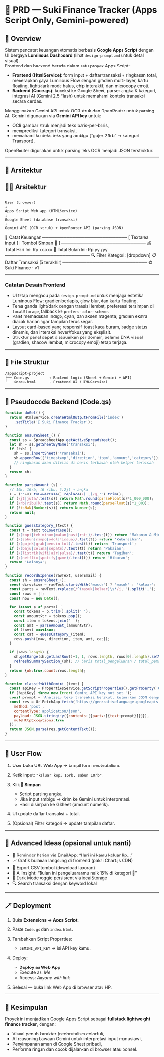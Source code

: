 # 📒 PRD — Suki Finance Tracker (Apps Script Only, Gemini-powered)

## 🧩 Overview
Sistem pencatat keuangan otomatis berbasis **Google Apps Script** dengan UI bergaya **Luminous Dashboard** (lihat `design-prompt.md` untuk detail visual).  
Frontend dan backend berada dalam satu proyek Apps Script:
- **Frontend (HtmlService)**: form input + daftar transaksi + ringkasan total, menerapkan gaya Luminous Flow dengan gradien multi-layer, kartu floating, light/dark mode halus, chip interaktif, dan microcopy emoji.
- **Backend (Code.gs)**: koneksi ke Google Sheet, parser angka & kategori, integrasi AI (Gemini 2.5 Flash) untuk memahami konteks transaksi secara cerdas.

Menggunakan Gemini API untuk OCR struk dan OpenRouter untuk parsing AI.
Gemini digunakan via **Gemini API key** untuk:
- OCR gambar struk menjadi teks baris-per-baris,
- memprediksi kategori transaksi,
- memahami konteks teks yang ambigu (“gojek 25rb” → kategori Transport).

OpenRouter digunakan untuk parsing teks OCR menjadi JSON terstruktur.

---

## 🧱 Arsitektur
## 🧑‍💻 Arsitektur
```

User (browser)
↓
Apps Script Web App (HTMLService)
↓
Google Sheet (database transaksi)
↓
Gemini API (OCR struk) + OpenRouter API (parsing JSON)

```
📒 Catat Keuangan
────────────────────────────
[ Textarea input ]
[ Tombol Simpan 💾 ]
────────────────────────────
💰 Total Hari Ini: Rp xx.xxx
💸 Total Bulan Ini: Rp yy.yyy
────────────────────────────
🔍 Filter Kategori: [dropdown]
📋 Daftar Transaksi (5 terakhir)
────────────────────────────
© Suki Finance · v1

---
### Catatan Desain Frontend
- UI tetap mengacu pada `design-prompt.md` untuk menjaga estetika Luminous Flow: gradien berlapis, glow blur, dan kartu floating.
- Tema ganda light/dark dengan transisi lembut, preferensi tersimpan di `localStorage`, fallback ke `prefers-color-scheme`.
- Palet memadukan indigo, cyan, dan aksen magenta; gradien ekstra diacak harian agar tampilan terus segar.
- Layout card-based yang responsif, toast kaca buram, badge status dinamis, dan interaksi hover/fokus yang eksplisit.
- Struktur panel dapat disesuaikan per domain, selama DNA visual (gradien, shadow lembut, microcopy emoji) tetap terjaga.

---

## 🧩 File Struktur

```
/appscript-project
├── Code.gs         → Backend logic (Sheet + Gemini + API)
└── index.html      → Frontend UI (HTMLService)
```

---

## 🧮 Pseudocode Backend (Code.gs)

```js
function doGet() {
  return HtmlService.createHtmlOutputFromFile('index')
    .setTitle('💸 Suki Finance Tracker');
}

function ensureSheet_() {
  const ss = SpreadsheetApp.getActiveSpreadsheet();
  let sh = ss.getSheetByName('transaksi');
  if (!sh) {
    sh = ss.insertSheet('transaksi');
    sh.appendRow(['timestamp','direction','item','amount','category']);
    // ringkasan akan ditulis di baris terbawah oleh helper terpisah
  }
  return sh;
}

function parseAmount_(s) {
  // 16k, 16rb, 16 ribu, 5.2jt → angka
  s = (''+s).toLowerCase().replace(/[.,]/g,'').trim();
  if (/jt|juta/.test(s)) return Math.round(parseFloat(s)*1_000_000);
  if (/rb|ribu|k/.test(s)) return Math.round(parseFloat(s)*1_000);
  if (!isNaN(Number(s))) return Number(s);
  return null;
}

function guessCategory_(text) {
  const t = text.toLowerCase();
  if (/(kopi|teh|minum|makan|nasi|roti)/.test(t)) return 'Makanan & Minuman';
  if (/(sabun|sampo|odol|tissue)/.test(t)) return 'Kebersihan';
  if (/(gojek|grab|bensin|tol)/.test(t)) return 'Transport';
  if (/(baju|celana|sepatu)/.test(t)) return 'Pakaian';
  if (/(listrik|wifi|air|pulsa)/.test(t)) return 'Tagihan';
  if (/(netflix|spotify|game)/.test(t)) return 'Hiburan';
  return 'Lainnya';
}

function recordExpense(rawText, userEmail) {
  const sh = ensureSheet_();
  const direction = rawText.startsWith('masuk') ? 'masuk' : 'keluar';
  const parts = rawText.replace(/^(masuk|keluar)\s*/i,'').split(',');
  const rows = [];
  const now = new Date();

  for (const p of parts) {
    const tokens = p.trim().split(' ');
    const amountStr = tokens.pop();
    const item = tokens.join(' ');
    const amt = parseAmount_(amountStr);
    if (!amt) continue;
    const cat = guessCategory_(item);
    rows.push([now, direction, item, amt, cat]);
  }

  if (rows.length) {
    sh.getRange(sh.getLastRow()+1, 1, rows.length, rows[0].length).setValues(rows);
    refreshSummarySection_(sh); // baris total_pengeluaran / total_pemasukan update otomatis
  }
  return {ok:true,count:rows.length};
}

function classifyWithGemini_(text) {
  const apiKey = PropertiesService.getScriptProperties().getProperty('GEMINI_API_KEY');
  if (!apiKey) throw new Error('Gemini API key not set.');
  const prompt = `Analisis teks transaksi berikut, keluarkan JSON dengan field "direction", dan "items":[{"item","amount","category"}]. Teks: ${text}`;
  const res = UrlFetchApp.fetch('https://generativelanguage.googleapis.com/v1beta/models/gemini-2.5-flash:generateContent?key='+apiKey, {
    method:'post',
    contentType:'application/json',
    payload: JSON.stringify({contents:[{parts:[{text:prompt}]}]}),
    muteHttpExceptions:true
  });
  return JSON.parse(res.getContentText());
}
```

---

## 🎯 User Flow

1. User buka URL Web App → tampil form neobrutalism.
2. Ketik input: `"keluar kopi 16rb, sabun 10rb"`.
3. Klik **💾 Simpan**:

   * Script parsing angka.
   * Jika input ambigu → kirim ke Gemini untuk interpretasi.
   * Hasil disimpan ke GSheet (amount numerik).
4. UI update daftar transaksi + total.
5. (Opsional) Filter kategori → update tampilan daftar.

---

## 🧭 Advanced Ideas (opsional untuk nanti)

* 🔔 Reminder harian via EmailApp: “Hari ini kamu keluar Rp...”
* 📈 Grafik bulanan langsung di frontend (pakai Chart.js CDN)
* 🧾 Export CSV tombol (download laporan)
* 💬 AI Insight: “Bulan ini pengeluaranmu naik 15% di kategori 🍔”
* 🌙 Dark Mode toggle persistent via localStorage
* 🔍 Search transaksi dengan keyword lokal

---

## 🪄 Deployment

1. Buka **Extensions → Apps Script**.
2. Paste `Code.gs` dan `index.html`.
3. Tambahkan Script Properties:

   * `GEMINI_API_KEY` → isi API key kamu.
4. Deploy:

   * **Deploy as Web App**
   * Execute as: *Me*
   * Access: *Anyone with link*
5. Selesai — buka link Web App di browser atau HP.

---

## 🧾 Kesimpulan

Proyek ini menjadikan Google Apps Script sebagai **fullstack lightweight finance tracker**, dengan:

* Visual penuh karakter (neobrutalism colorful),
* AI reasoning bawaan Gemini untuk interpretasi input manusiawi,
* Penyimpanan aman di Google Sheet pribadi,
* Performa ringan dan cocok dijalankan di browser atau ponsel.
